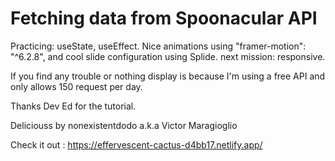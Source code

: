 # Fetching data from Spoonacular API

Practicing: useState, useEffect. Nice animations using "framer-motion": "^6.2.8", and cool slide configuration using Splide. next mission: responsive.

If you find any trouble or nothing display is because I'm using a  free API and only allows 150 request per day. 

Thanks Dev Ed for the tutorial.

Deliciouss by nonexistentdodo a.k.a Victor Maragioglio

Check it out : <a>https://effervescent-cactus-d4bb17.netlify.app/</a>

